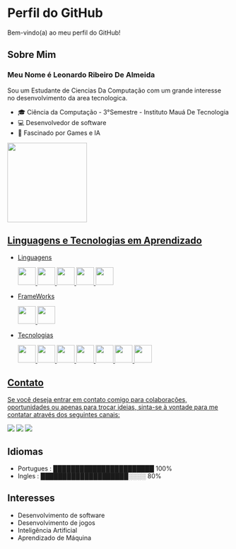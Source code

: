 # Perfil do GitHub

Bem-vindo(a) ao meu perfil do GitHub! 

## Sobre Mim

### Meu Nome é Leonardo Ribeiro De Almeida
Sou um Estudante de Ciencias Da Computação com um grande interesse no desenvolvimento da area tecnologica.

- 🎓 Ciência da Computação - 3°Semestre - Instituto Mauá De Tecnologia 
- 💻 Desenvolvedor de software
- 🤖 Fascinado por Games e IA 

<div>
<a href="https://github.com/TheRibeiro">
<img height="180em" src="https://github-readme-stats.vercel.app/api/top-langs/?username=TheRibeiro&layout=compact&langs_count=7&theme=dracula"/>

</div>
  
  ## Linguagens e Tecnologias em Aprendizado

- Linguagens 
  
  <img src="https://cdn.jsdelivr.net/gh/devicons/devicon/icons/java/java-original.svg" width="40" height="40"/> <img src="https://cdn.jsdelivr.net/gh/devicons/devicon/icons/python/python-original.svg" width="40" height="40" /> <img src="https://cdn.jsdelivr.net/gh/devicons/devicon/icons/html5/html5-original.svg" width="40" height="40" /> 
          <img src="https://cdn.jsdelivr.net/gh/devicons/devicon/icons/css3/css3-original.svg" width="40" height="40" /> 
              <img src="https://cdn.jsdelivr.net/gh/devicons/devicon/icons/javascript/javascript-original.svg" width="40" height="40" />
          
- FrameWorks
  
   <img src="https://cdn.jsdelivr.net/gh/devicons/devicon/icons/react/react-original.svg" width="40" height="40" />   <img src="https://cdn.jsdelivr.net/gh/devicons/devicon/icons/bootstrap/bootstrap-original.svg" width="40" height="40" />
  
- Tecnologias
  
  <img src="https://cdn.jsdelivr.net/gh/devicons/devicon/icons/git/git-original.svg" width="40" height="40" />          <img src="https://cdn.jsdelivr.net/gh/devicons/devicon/icons/mysql/mysql-original.svg" width="40" height="40" /> 
            <img src="https://cdn.jsdelivr.net/gh/devicons/devicon/icons/wordpress/wordpress-plain.svg"
           width="40" height="40"  />
            <img src="https://cdn.jsdelivr.net/gh/devicons/devicon/icons/canva/canva-original.svg" width="40" height="40" />
            <img src="https://cdn.jsdelivr.net/gh/devicons/devicon/icons/filezilla/filezilla-plain.svg" width="40" height="40" />
            <img src="https://cdn.jsdelivr.net/gh/devicons/devicon/icons/windows8/windows8-original.svg" width="40" height="40" />   <img src="https://cdn.jsdelivr.net/gh/devicons/devicon/icons/anaconda/anaconda-original.svg" width="40" height="40" />
  
            
          
          
  






## Contato

Se você deseja entrar em contato comigo para colaborações, oportunidades ou apenas para trocar ideias, sinta-se à vontade para me contatar através dos seguintes canais:

<div>
<a href="https://www.instagram.com/ribeiro_le0/" target="_blank"><img src="https://img.shields.io/badge/-Instagram-%23E4405F?style=for-the-badge&logo=instagram&logoColor=white" target="_blank"></a>
<a href = "mailto:ribeirooalmeida@hotmail.com"><img src="https://img.shields.io/badge/Gmail-D14836?style=for-the-badge&logo=gmail&logoColor=white" target="_blank"></a>
<a href="https://www.linkedin.com/in/leonardo-ribeiro-27509a271/" target="_blank"><img src="https://img.shields.io/badge/-LinkedIn-%230077B5?style=for-the-badge&logo=linkedin&logoColor=white" target="_blank"></a>   
</div>

## Idiomas



- Portugues : ███████████████████████ 100%
- Ingles : ████████████████████░░░░ 80%


## Interesses

- Desenvolvimento de software
- Desenvolvimento de jogos 
- Inteligência Artificial
- Aprendizado de Máquina

